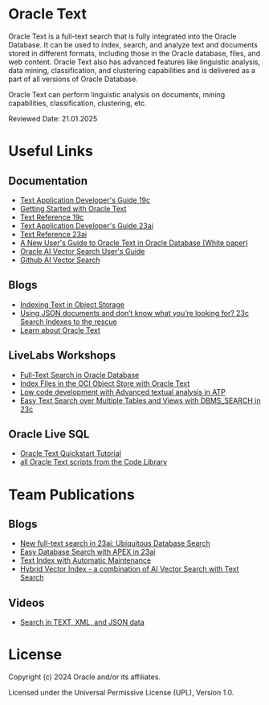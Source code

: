 # Oracle Text

Oracle Text is a full-text search that is fully integrated into the Oracle Database. It can be used to index, search, and analyze text and documents stored in different formats, including those in the Oracle database, files, and web content. Oracle Text also has advanced features like linguistic analysis, data mining, classification, and clustering capabilities and is delivered as a part of all versions of Oracle Database.

Oracle Text can perform linguistic analysis on documents, mining capabilities, classification, clustering, etc.

Reviewed Date: 21.01.2025

# Useful Links

## Documentation  
 
- [Text Application Developer's Guide 19c](https://docs.oracle.com/en/database/oracle/oracle-database/19/ccapp/index.html)
- [Getting Started with Oracle Text](https://docs.oracle.com/en/database/oracle/oracle-database/19/ccapp/getting-started-with-oracle-text.html#GUID-D954F00B-1019-475A-ACD6-82E32DE8773B)
- [Text Reference 19c](https://docs.oracle.com/en/database/oracle/oracle-database/19/ccref/index.html)
- [Text Application Developer's Guide 23ai](https://docs.oracle.com/en/database/oracle/oracle-database/23/ccapp/index.html)
- [Text Reference 23ai](https://docs.oracle.com/en/database/oracle/oracle-database/23/ccref/index.html)
- [A New User's Guide to Oracle Text in Oracle Database (White paper)](https://www.oracle.com/a/otn/docs/newusersguidetooracletext.pdf) 
- [Oracle AI Vector Search User's Guide](https://docs.oracle.com/en/database/oracle/oracle-database/23/vecse/index.html)
- [Github AI Vector Search](https://github.com/oracle-devrel/technology-engineering/tree/main/data-platform/core-converged-db/ai-vector-search)

## Blogs

- [Indexing Text in Object Storage](https://blogs.oracle.com/datawarehousing/post/indexing-text-object-storage)
- [Using JSON documents and don’t know what you’re looking for? 23c Search Indexes to the rescue](https://blogs.oracle.com/database/post/23c-search-index)
- [Learn about Oracle Text](https://blogs.oracle.com/database/post/learn-about-oracle-text)

## LiveLabs Workshops

- [Full-Text Search in Oracle Database](https://apexapps.oracle.com/pls/apex/r/dbpm/livelabs/view-workshop?wid=3286&clear=RR,180&session=108664404207439)
- [Index Files in the OCI Object Store with Oracle Text](https://apexapps.oracle.com/pls/apex/r/dbpm/livelabs/view-workshop?wid=3537&clear=RR,180&session=113661389345021)
- [Low code development with Advanced textual analysis in ATP](https://apexapps.oracle.com/pls/apex/f?p=133:100:113661389345021::::SEARCH:Oracle+Text)
- [Easy Text Search over Multiple Tables and Views with DBMS_SEARCH in 23c](https://apexapps.oracle.com/pls/apex/r/dbpm/livelabs/view-workshop?wid=3721&clear=RR,180&session=10138919379439)
  
## Oracle Live SQL

- [Oracle Text Quickstart Tutorial](https://livesql.oracle.com/apex/livesql/file/tutorial_IHF3DMUBR01852DBZFYKUZF3Q.html)
- [all Oracle Text scripts from the Code Library](https://livesql.oracle.com/apex/f?p=590:49::::RP,49:P49_SEARCH:Oracle%20text)

# Team Publications

## Blogs

- [New full-text search in 23ai: Ubiquitous Database Search](https://blogs.oracle.com/coretec/post/ubiquitous-database-search-in-23c)
- [Easy Database Search with APEX in 23ai](https://blogs.oracle.com/coretec/post/easy-database-search-with-apex-in-23c)
- [Text Index with Automatic Maintenance](https://blogs.oracle.com/coretec/post/text-index-with-automatic-maintenance)
- [Hybrid Vector Index - a combination of AI Vector Search with Text Search](https://blogs.oracle.com/coretec/post/hybrid-vector-index-the-combination-of-full-text-and-semantic-vector-search)

## Videos

- [Search in TEXT, XML, and JSON data](https://youtu.be/zmR9zq1zMJQ)


# License

Copyright (c) 2024 Oracle and/or its affiliates.

Licensed under the Universal Permissive License (UPL), Version 1.0.
